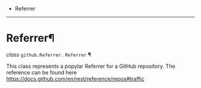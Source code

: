   + Referrer

* * *
# Referrer¶

_class_ `github.Referrer.`  `Referrer` ¶

This class represents a popylar Referrer for a GitHub repository. The reference can be found here https://docs.github.com/en/rest/reference/repos#traffic
